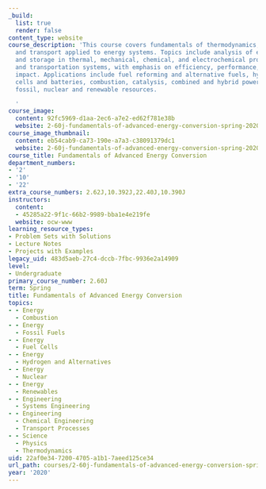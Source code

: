 ```yaml
---
_build:
  list: true
  render: false
content_type: website
course_description: 'This course covers fundamentals of thermodynamics, chemistry,
  and transport applied to energy systems. Topics include analysis of energy conversion
  and storage in thermal, mechanical, chemical, and electrochemical processes in power
  and transportation systems, with emphasis on efficiency, performance, and environmental
  impact. Applications include fuel reforming and alternative fuels, hydrogen, fuel
  cells and batteries, combustion, catalysis, combined and hybrid power cycles using
  fossil, nuclear and renewable resources.

  '
course_image:
  content: 92fc5969-d1aa-2ec6-a7e2-ed62f781e38b
  website: 2-60j-fundamentals-of-advanced-energy-conversion-spring-2020
course_image_thumbnail:
  content: eb54cab9-ca73-190e-a7a3-c38091379dc1
  website: 2-60j-fundamentals-of-advanced-energy-conversion-spring-2020
course_title: Fundamentals of Advanced Energy Conversion
department_numbers:
- '2'
- '10'
- '22'
extra_course_numbers: 2.62J,10.392J,22.40J,10.390J
instructors:
  content:
  - 45285a22-9f1c-66b2-9989-bba1e4e219fe
  website: ocw-www
learning_resource_types:
- Problem Sets with Solutions
- Lecture Notes
- Projects with Examples
legacy_uid: 483d5aeb-27c4-dccb-7fbc-9936e2a14909
level:
- Undergraduate
primary_course_number: 2.60J
term: Spring
title: Fundamentals of Advanced Energy Conversion
topics:
- - Energy
  - Combustion
- - Energy
  - Fossil Fuels
- - Energy
  - Fuel Cells
- - Energy
  - Hydrogen and Alternatives
- - Energy
  - Nuclear
- - Energy
  - Renewables
- - Engineering
  - Systems Engineering
- - Engineering
  - Chemical Engineering
  - Transport Processes
- - Science
  - Physics
  - Thermodynamics
uid: 22af0e34-7200-4705-a1b1-7aeed125ce34
url_path: courses/2-60j-fundamentals-of-advanced-energy-conversion-spring-2020
year: '2020'
---
```

